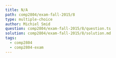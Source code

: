 ```yaml
---
title: N/A
path: comp2804/exam-fall-2015/8
type: multiple-choice
author: Michiel Smid
question: comp2804/exam-fall-2015/8/question.ts
solution: comp2804/exam-fall-2015/8/solution.md
tags:
  - comp2804
  - comp2804-exam
---
```

